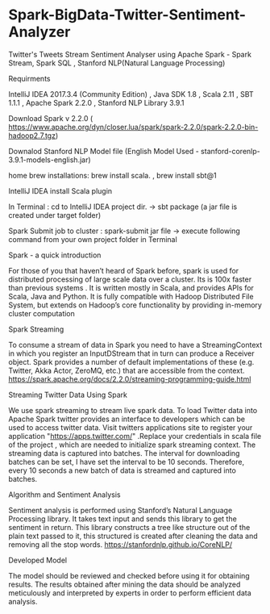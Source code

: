 
# Spark-BigData-Twitter-Sentiment-Analyzer

Twitter's Tweets Stream Sentiment Analyser using Apache Spark - Spark Stream, Spark SQL , Stanford NLP(Natural Language Processing)

Requirments

IntelliJ IDEA 2017.3.4 (Community Edition) , Java SDK 1.8 , Scala 2.11 , SBT 1.1.1 , Apache Spark 2.2.0 , Stanford NLP Library 3.9.1

Download Spark v 2.2.0 ( https://www.apache.org/dyn/closer.lua/spark/spark-2.2.0/spark-2.2.0-bin-hadoop2.7.tgz)

Downalod Stanford NLP Model file (English Model Used - stanford-corenlp-3.9.1-models-english.jar)

home brew installations: brew install scala.  , brew install sbt@1

IntelliJ IDEA install Scala plugin

In Terminal : cd to IntelliJ IDEA project dir. -> sbt package (a jar file is created under target folder)

Spark Submit job to cluster : spark-submit jar file ->  execute following command from your own project folder in Terminal


Spark - a quick introduction

For those of you that haven’t heard of Spark before, spark is used for distributed processing of large scale data over a cluster. Its is 100x faster than previous systems . It is written mostly in Scala, and provides APIs for Scala, Java and Python. It is fully compatible with Hadoop Distributed File System, but extends on Hadoop’s core functionality by providing in-memory cluster computation


Spark Streaming

To consume a stream of data in Spark you need to have a StreamingContext in which you register an InputDStream that in turn can produce a Receiver object. Spark provides a number of default implementations of these (e.g. Twitter, Akka Actor, ZeroMQ, etc.) that are accessible from the context.
https://spark.apache.org/docs/2.2.0/streaming-programming-guide.html

Streaming Twitter Data Using Spark

We use spark streaming to stream live spark data. To load Twitter data into Apache Spark twitter provides an interface to developers which can be used to access twitter data. Visit twitters applications site to register your application "https://apps.twitter.com/"  .Replace your credentials in scala file of the project ,  which are needed to initialize spark streaming context.
The streaming data is captured into batches. The interval for downloading batches can be set, I have set the interval to be 10 seconds. Therefore, every 10 seconds a new batch of data is streamed and captured into batches.

Algorithm and Sentiment Analysis

Sentiment analysis is performed using Stanford’s Natural Language Processing library. It takes text input and sends this library to get the sentiment in return. This library constructs a tree like structure out of the plain text passed to it, this structured is created after cleaning the data and removing all the stop words.
https://stanfordnlp.github.io/CoreNLP/

Developed Model

The model should be reviewed and checked before using it for obtaining results. The results obtained after mining the data should be analyzed meticulously and interpreted by experts in order to perform efficient data analysis.
